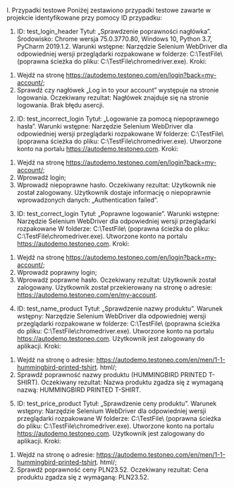I. Przypadki testowe
Poniżej zestawiono przypadki testowe zawarte w projekcie identyfikowane przy pomocy ID przypadku:
1) ID: test_login_header
Tytuł: „Sprawdzenie poprawności nagłówka”.
Środowisko: Chrome wersja 75.0.3770.80, Windows 10, Python 3.7, PyCharm 2019.1.2.
Warunki wstępne: Narzędzie Selenium WebDriver dla odpowiedniej wersji przeglądarki rozpakowane
w folderze: C:\TestFile\ (poprawna ścieżka do pliku: C:\TestFile\chromedriver.exe).
Kroki:
1. Wejdź na stronę https://autodemo.testoneo.com/en/login?back=my-account/;
2. Sprawdź czy nagłówek „Log in to your account” występuje na stronie logowania.
Oczekiwany rezultat:
Nagłówek znajduje się na stronie logowania. Brak błędu asercji.
2) ID: test_incorrect_login
Tytuł: „Logowanie za pomocą niepoprawnego hasła”.
Warunki wstępne: Narzędzie Selenium WebDriver dla odpowiedniej wersji przeglądarki rozpakowane
W folderze: C:\TestFile\ (poprawna ścieżka do pliku: C:\TestFile\chromedriver.exe). Utworzone konto
na portalu https://autodemo.testoneo.com.
Kroki:
1. Wejdź na stronę https://autodemo.testoneo.com/en/login?back=my-account/;
2. Wprowadź login;
3. Wprowadź niepoprawne hasło.
Oczekiwany rezultat:
Użytkownik nie został zalogowany. Użytkownik dostaje informację o niepoprawnie wprowadzonych
danych: „Authentication failed”.
3) ID: test_correct_login
Tytuł: „Poprawne logowanie”.
Warunki wstępne: Narzędzie Selenium WebDriver dla odpowiedniej wersji przeglądarki rozpakowane
W folderze: C:\TestFile\ (poprawna ścieżka do pliku: C:\TestFile\chromedriver.exe). Utworzone konto
na portalu https://autodemo.testoneo.com.
Kroki:
1. Wejdź na stronę https://autodemo.testoneo.com/en/login?back=my-account/;
2. Wprowadź poprawny login;
3. Wprowadź poprawne hasło.
Oczekiwany rezultat:
Użytkownik został zalogowany. Użytkownik został przekierowany na stronę o adresie:
https://autodemo.testoneo.com/en/my-account.
4) ID: test_name_product
Tytuł: „Sprawdzenie nazwy produktu”.
Warunek wstępny: Narzędzie Selenium WebDriver dla odpowiedniej wersji przeglądarki rozpakowane
w folderze: C:\TestFile\ (poprawna ścieżka do pliku: C:\TestFile\chromedriver.exe). Utworzone konto
na portalu https://autodemo.testoneo.com. Użytkownik jest zalogowany do aplikacji.
Kroki:
1. Wejdź na stronę o adresie: https://autodemo.testoneo.com/en/men/1-1-hummingbird-printed-tshirt.
html/;
2. Sprawdź poprawność nazwy produktu (HUMMINGBIRD PRINTED T-SHIRT).
Oczekiwany rezultat:
Nazwa produktu zgadza się z wymaganą nazwą: HUMMINGBIRD PRINTED T-SHIRT.
5) ID: test_price_product
Tytuł: „Sprawdzenie ceny produktu”.
Warunek wstępny: Narzędzie Selenium WebDriver dla odpowiedniej wersji przeglądarki rozpakowane
W folderze: C:\TestFile\ (poprawna ścieżka do pliku: C:\TestFile\chromedriver.exe). Utworzone konto
na portalu https://autodemo.testoneo.com. Użytkownik jest zalogowany do aplikacji.
Kroki:
1. Wejdź na stronę o adresie: https://autodemo.testoneo.com/en/men/1-1-hummingbird-printed-tshirt.
html/;
2. Sprawdź poprawność ceny PLN23.52.
Oczekiwany rezultat:
Cena produktu zgadza się z wymaganą: PLN23.52.